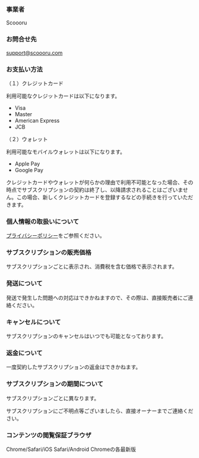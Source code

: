 ### 事業者

Scoooru

### お問合せ先

support@scoooru.com

### お支払い方法

（１）クレジットカード

利用可能なクレジットカードは以下になります。

- Visa
- Master
- American Express
- JCB

（２）ウォレット

利用可能なモバイルウォレットは以下になります。

- Apple Pay
- Google Pay

クレジットカードやウォレットが何らかの理由で利用不可能となった場合、その時点でサブスクリプションの契約は終了し、以降請求されることはございません。この場合、新しくクレジットカードを登録するなどの手続きを行っていただきます。

### 個人情報の取扱いについて

[プライバシーポリシー](https://scoooru.com/policy/privacy)をご参照ください。

### サブスクリプションの販売価格

サブスクリプションごとに表示され、消費税を含む価格で表示されます。

### 発送について

発送で発生した問題への対応はできかねますので、その際は、直接販売者にご連絡ください。

### キャンセルについて

サブスクリプションのキャンセルはいつでも可能となっております。

### 返金について

一度契約したサブスクリプションの返金はできかねます。

### サブスクリプションの期間について

サブスクリプションごとに異なります。

サブスクリプションにご不明点等ございましたら、直接オーナーまでご連絡ください。

### コンテンツの閲覧保証ブラウザ

Chrome/Safari/iOS Safari/Android Chromeの各最新版